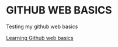 # GITHUB WEB BASICS
Testing my github web basics

[Learning Github web basics](http://www.lynda.com)
